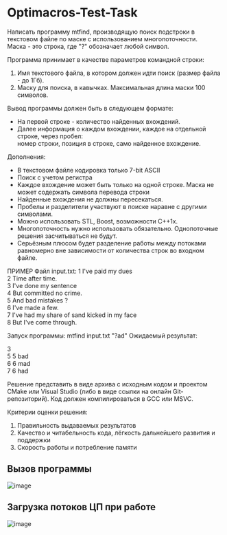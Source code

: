 # Optimacros-Test-Task

<p>
Написать программу mtfind, производящую поиск подстроки в текстовом файле по маске с использованием многопоточности. <br>
Маска - это строка, где "?" обозначает любой символ.

Программа принимает в качестве параметров командной строки:
1) Имя текстового файла, в котором должен идти поиск (размер файла - до 1Гб). <br>
2) Маску для поиска, в кавычках. Максимальная длина маски 100 символов. <br>

Вывод программы должен быть в следующем формате:
- На первой строке - количество найденных вхождений. <br>
- Далее информация о каждом вхождении, каждое на отдельной строке, через пробел: <br>
номер строки, позиция в строке, само найденное вхождение.

Дополнения:
- В текстовом файле кодировка только 7-bit ASCII
- Поиск с учетом регистра
- Каждое вхождение может быть только на одной строке. Маска не может содержать символа перевода строки
- Найденные вхождения не должны пересекаться.
- Пробелы и разделители участвуют в поиске наравне с другими символами.
- Можно использовать STL, Boost, возможности С++1x.
- Многопоточность нужно использовать обязательно. Однопоточные решения засчитываться не будут.
- Серьёзным плюсом будет разделение работы между потоками равномерно вне зависимости от количества строк во входном файле.

ПРИМЕР
Файл input.txt:
1 I've paid my dues <br>
2 Time after time. <br>
3 I've done my sentence <br>
4 But committed no crime. <br>
5 And bad mistakes ? <br>
6 I've made a few. <br>
7 I've had my share of sand kicked in my face <br>
8 But I've come through. <br>

Запуск программы: mtfind input.txt "?ad"
Ожидаемый результат:

3 <br>
5 5 bad <br>
6 6 mad <br>
7 6 had <br>

Решение представить в виде архива с исходным кодом и проектом CMake или Visual Studio (либо в виде ссылки на онлайн Git-репозиторий).
Код должен компилироваться в GCC или MSVC.

Критерии оценки решения:
1) Правильность выдаваемых результатов
2) Качество и читабельность кода, лёгкость дальнейшего развития и поддержки
3) Скорость работы и потребление памяти
</p>

<h2> Вызов программы </h2>

![image](https://user-images.githubusercontent.com/48221009/181612494-afce4e49-cd10-4ce9-af88-f7a3b5b72233.png)

<h2> Загрузка потоков ЦП при работе </h2>

![image](https://user-images.githubusercontent.com/48221009/181618449-501abd8c-9a13-4d1e-8661-852b8749b576.png)
